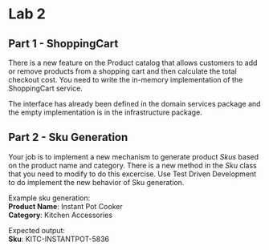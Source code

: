 # Lab 2

## Part 1 - ShoppingCart

There is a new feature on the Product catalog that allows customers to add 
or remove products from a shopping cart and then calculate the total checkout
cost. You need to write the in-memory implementation of the ShoppingCart 
service.  

The interface has already been defined in the domain services package and the 
empty implementation is in the infrastructure package. 

## Part 2 - Sku Generation

Your job is to implement a new mechanism to generate product _Skus_ based on the product name
and category. There is a new method in the _Sku_ class that you need to 
modify to do this excercise. Use Test Driven Development to do implement the new
behavior of Sku generation. 

Example sku generation:   
**Product Name**: Instant Pot Cooker   
**Category**: Kitchen Accessories

Expected output:  
**Sku**: KITC-INSTANTPOT-5836